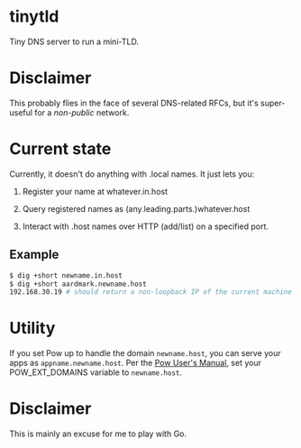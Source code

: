 # tinytld

Tiny DNS server to run a mini-TLD.

# Disclaimer

This probably flies in the face of several DNS-related RFCs, but it's
super-useful for a *non-public* network.

# Current state

Currently, it doesn't do anything with .local names.  It just lets you:

1. Register your name at whatever.in.host

2. Query registered names as (any.leading.parts.)whatever.host

3. Interact with .host names over HTTP (add/list) on a specified port.


## Example

```sh
$ dig +short newname.in.host
$ dig +short aardmark.newname.host
192.168.30.19 # should return a non-loopback IP of the current machine
```

# Utility

If you set Pow up to handle the domain `newname.host`, you can serve your apps
as `appname.newname.host`.  Per the [Pow User's
Manual](http://pow.cx/manual.html#section_3.1), set your POW_EXT_DOMAINS
variable to `newname.host`.

# Disclaimer

This is mainly an excuse for me to play with Go.
